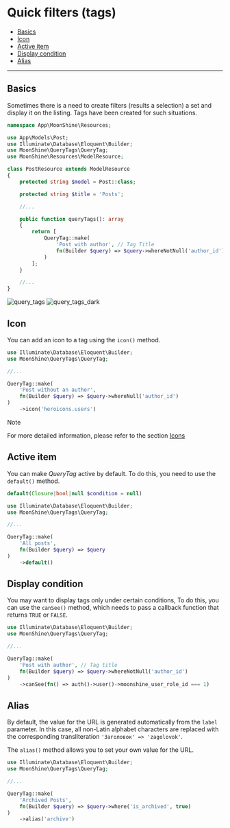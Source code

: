 # Quick filters (tags)

- [Basics](#basics)
- [Icon](#icon)
- [Active item](#active-item)
- [Display condition](#display-condition)
- [Alias](#alias)

---

<a name="basics"></a>
## Basics

Sometimes there is a need to create filters (results a selection) a set and display it on the listing. Tags have been created for such situations.

```php
namespace App\MoonShine\Resources;

use App\Models\Post;
use Illuminate\Database\Eloquent\Builder;
use MoonShine\QueryTags\QueryTag;
use MoonShine\Resources\ModelResource;

class PostResource extends ModelResource
{
    protected string $model = Post::class;

    protected string $title = 'Posts';

    //...

    public function queryTags(): array
    {
        return [
            QueryTag::make(
                'Post with author', // Tag Title
                fn(Builder $query) => $query->whereNotNull('author_id') // Query builder
            )
        ];
    }

    //...
}

```

![query_tags](https://raw.githubusercontent.com/moonshine-software/doc/2.x/resources/screenshots/query_tags.png)
![query_tags_dark](https://raw.githubusercontent.com/moonshine-software/doc/2.x/resources/screenshots/query_tags_dark.png)

<a name="icon"></a>
## Icon

You can add an icon to a tag using the `icon()` method.

```php
use Illuminate\Database\Eloquent\Builder;
use MoonShine\QueryTags\QueryTag;

//...

QueryTag::make(
    'Post without an author',
    fn(Builder $query) => $query->whereNull('author_id')
)
    ->icon('heroicons.users')
```

> [!NOTE]
> For more detailed information, please refer to the section [Icons](https://moonshine-laravel.com/docs/resource/appearance/icons)

<a name="active-item"></a>
## Active item

You can make *QueryTag* active by default. To do this, you need to use the `default()` method.

```php
default(Closure|bool|null $condition = null)
```

```php
use Illuminate\Database\Eloquent\Builder;
use MoonShine\QueryTags\QueryTag;

//...

QueryTag::make(
    'All posts',
    fn(Builder $query) => $query
)
    ->default()
```

<a name="display-condition"></a>
## Display condition

You may want to display tags only under certain conditions, To do this, you can use the `canSee()` method, which needs to pass a callback function that returns `TRUE` or `FALSE`.

```php
use Illuminate\Database\Eloquent\Builder;
use MoonShine\QueryTags\QueryTag;

//...

QueryTag::make(
    'Post with author', // Tag title
    fn(Builder $query) => $query->whereNotNull('author_id')
)
    ->canSee(fn() => auth()->user()->moonshine_user_role_id === 1)
```

<a name="alias"></a>
## Alias

By default, the value for the URL is generated automatically from the `label` parameter. In this case, all non-Latin alphabet characters are replaced with the corresponding transliteration `'Заголовок' => 'zagolovok'`.

The `alias()` method allows you to set your own value for the URL.

```php
use Illuminate\Database\Eloquent\Builder;
use MoonShine\QueryTags\QueryTag;

//...

QueryTag::make(
    'Archived Posts',
    fn(Builder $query) => $query->where('is_archived', true)
)
    ->alias('archive')
```
